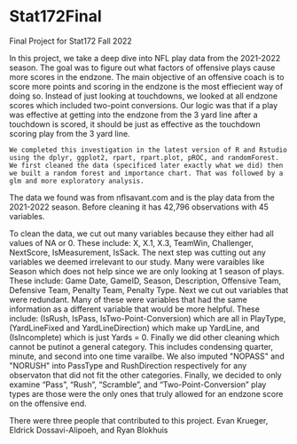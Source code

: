 # Stat172Final
Final Project for Stat172 Fall 2022


  In this project, we take a deep dive into NFL play data from the 2021-2022 season. The goal was to figure out what factors of offensive plays cause more scores in the endzone. The main objective of an offensive coach is to score more points and scoring in the endzone is the most effiecient way of doing so. Instead of just looking at touchdowns, we looked at all endzone scores which included two-point conversions. Our logic was that if a play was effective at getting into the endzone from the 3 yard line after a touchdown is scored, it should be just as effective as the touchdown scoring play from the 3 yard line. 

    We completed this investigation in the latest version of R and Rstudio using the dplyr, ggplot2, rpart, rpart.plot, pROC, and randomForest. We first cleaned the data (specificed later exactly what we did) then we built a random forest and importance chart. That was followed by a glm and more exploratory analysis.

  The data we found was from nflsavant.com and is the play data from the 2021-2022 season. Before cleaning it has 42,796 observations with 45 variables.

  To clean the data, we cut out many variables because they either had all values of NA or 0. These include: X, X.1, X.3, TeamWin, Challenger, NextScore, IsMeasurement, IsSack. The next step was cutting out any variables we deemed irrelevant to our study. Many were varaibles like Season which does not help since we are only looking at 1 season of plays. These include: Game Date, GameID, Season, Description, Offensive Team, Defensive Team, Penalty Team, Penalty Type. Next we cut out variables that were redundant. Many of these were variables that had the same information as a different variable that would be more helpful. These include: (IsRush, IsPass, IsTwo-Point-Conversion) which are all in PlayType, (YardLineFixed and YardLineDirection) which make up YardLine, and (IsIncomplete) which is just Yards = 0. Finally we did other cleaning which cannot be putinot a general category. This includes condensing quarter, minute, and second into one time varailbe. We also imputed "NOPASS" and "NORUSH" into PassType and RushDirection respectively for any observaton that did not fit the other categories. Finally, we decided to only examine “Pass”, “Rush”, “Scramble”, and “Two-Point-Conversion” play types are those were the only ones that truly allowed for an endzone score on the offensive end. 

There were three people that contributed to this project. Evan Krueger, Eldrick Dossavi-Alipoeh, and Ryan Blokhuis
